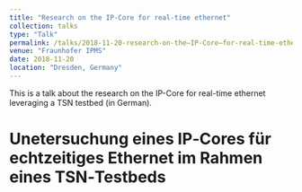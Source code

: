 ```yaml
---
title: "Research on the IP-Core for real-time ethernet"
collection: talks
type: "Talk"
permalink: /talks/2018-11-20-research-on-the–IP-Core–for-real-time-ethernet
venue: "Fraunhofer IPMS"
date: 2018-11-20
location: "Dresden, Germany"
---
```

This is a talk about the research on the IP-Core for real-time ethernet leveraging a TSN testbed (in German).

# Unetersuchung eines IP‐Cores für echtzeitiges Ethernet im Rahmen eines TSN‐Testbeds



